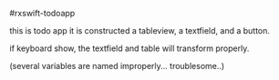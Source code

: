 #rxswift-todoapp

this is todo app
it is constructed a tableview, a textfield, and a button.

if keyboard show, the textfield and table will transform properly.

(several variables are named improperly... troublesome..)


